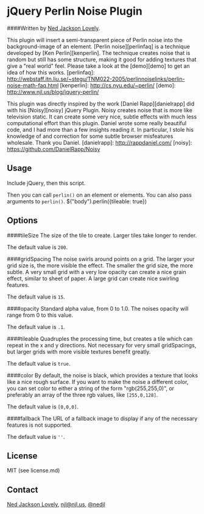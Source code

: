 jQuery Perlin Noise Plugin
==========================

####Written by [Ned Jackson Lovely](http://www.njl.us).

This plugin will insert a semi-transparent piece of Perlin noise into the
background-image of an element. [Perlin noise][perlinfaq] is a technique 
developed by [Ken Perlin][kenperlin]. The technique creates noise that is 
random but still has some structure, making it good for adding textures that
give a "real world" feel. Please take a look at the [demo][demo] to get 
an idea of how this works.
[perlinfaq]: http://webstaff.itn.liu.se/~stegu/TNM022-2005/perlinnoiselinks/perlin-noise-math-faq.html 
[kenperlin]: http://cs.nyu.edu/~perlin/ 
[demo]: http://www.njl.us/blog/jquery-perlin/

This plugin was directly inspired by the work [Daniel Rapp][danielrapp] did 
with his [Noisy][noisy] jQuery Plugin. Noisy creates noise that is more like
television static. It can create some very nice, subtle effects with much 
less computational effort than this plugin. Daniel wrote some really beautiful
code, and I had more than a few insights reading it. In particular, I stole
his knowledge of and correction for some subtle browser misfeatures wholesale.
Thank you Daniel.
[danielrapp]: http://rappdaniel.com/
[noisy]: https://github.com/DanielRapp/Noisy

Usage
-----

Include jQuery, then this script.
	<script type="text/javascript" src="http://ajax.googleapis.com/ajax/libs/jquery/1.5.1/jquery.min.js"></script>
	<script type="text/javascript" src="noisy.js"></script>

Then you can call `perlin()` on an element or elements. You can also pass
arguments to `perlin()`.
	$("body").perlin({tileable: true})

Options
-------

####tileSize
The size of the tile to create. Larger tiles take longer to render. 

The default value is `200`.

####gridSpacing
The noise swirls around points on a grid. The larger your grid size
is, the more visible the effect. The smaller the grid size, the more subtle.
A very small grid with a very low opacity can create a nice grain effect, 
similar to sheet of paper. A large grid can create nice swirling features.

The default value is `15`.

####opacity
Standard alpha value, from 0 to 1.0. The noises opacity will range from 0 to
this value.

The default value is `.1`.

####tileable
Quadruples the processing time, but creates a tile which can repeat
in the x and y directions. Not necessary for very small gridSpacings, 
but larger grids with more visible textures benefit greatly. 

The default value is `true`.

####color
By default, the noise is black, which provides a texture that looks
like a nice rough surface. If you want to make the noise a different color,
you can set color to either a string of the form "rgb(255,255,0)", or 
preferably an array of the three rgb values, like `[255,0,128]`. 

The default value is `[0,0,0]`.

####fallback
The URL of a fallback image to display if any of the necessary features is
not supported.

The default value is `''`.

License
-------

MIT (see license.md)

Contact
-------

[Ned Jackson Lovely](http://www.njl.us), [njl@njl.us](mailto:njl@njl.us), [@nedjl](http://twitter.com/nedjl)

